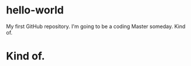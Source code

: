 # hello-world
My first GitHub repository.
I'm going to be a coding Master someday. Kind of.
# Kind of.
